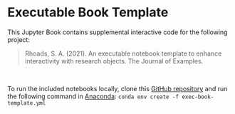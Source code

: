 # Executable Book Template

This Jupyter Book contains supplemental interactive code for the following project:

<blockquote>Rhoads, S. A. (2021). An executable notebook template to enhance interactivity with research objects. The Journal of Examples.</blockquote>
<br>

To run the included notebooks locally, clone this [GitHub repository](https://github.com/shawnrhoads/executable-book-template) and run the following command in [Anaconda](https://www.anaconda.com/products/individual#Downloads): `conda env create -f exec-book-template.yml`